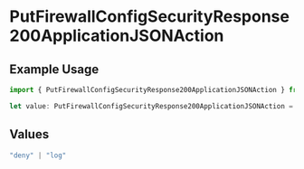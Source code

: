 # PutFirewallConfigSecurityResponse200ApplicationJSONAction

## Example Usage

```typescript
import { PutFirewallConfigSecurityResponse200ApplicationJSONAction } from "@vercel/sdk/models/operations/putfirewallconfig.js";

let value: PutFirewallConfigSecurityResponse200ApplicationJSONAction = "log";
```

## Values

```typescript
"deny" | "log"
```